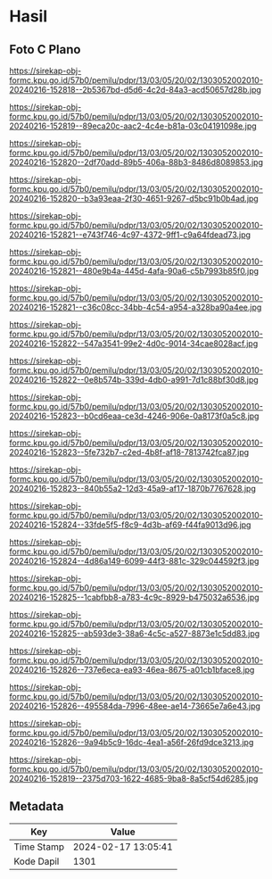 # Hasil

## Foto C Plano

https://sirekap-obj-formc.kpu.go.id/57b0/pemilu/pdpr/13/03/05/20/02/1303052002010-20240216-152818--2b5367bd-d5d6-4c2d-84a3-acd50657d28b.jpg

https://sirekap-obj-formc.kpu.go.id/57b0/pemilu/pdpr/13/03/05/20/02/1303052002010-20240216-152819--89eca20c-aac2-4c4e-b81a-03c04191098e.jpg

https://sirekap-obj-formc.kpu.go.id/57b0/pemilu/pdpr/13/03/05/20/02/1303052002010-20240216-152820--2df70add-89b5-406a-88b3-8486d8089853.jpg

https://sirekap-obj-formc.kpu.go.id/57b0/pemilu/pdpr/13/03/05/20/02/1303052002010-20240216-152820--b3a93eaa-2f30-4651-9267-d5bc91b0b4ad.jpg

https://sirekap-obj-formc.kpu.go.id/57b0/pemilu/pdpr/13/03/05/20/02/1303052002010-20240216-152821--e743f746-4c97-4372-9ff1-c9a64fdead73.jpg

https://sirekap-obj-formc.kpu.go.id/57b0/pemilu/pdpr/13/03/05/20/02/1303052002010-20240216-152821--480e9b4a-445d-4afa-90a6-c5b7993b85f0.jpg

https://sirekap-obj-formc.kpu.go.id/57b0/pemilu/pdpr/13/03/05/20/02/1303052002010-20240216-152821--c36c08cc-34bb-4c54-a954-a328ba90a4ee.jpg

https://sirekap-obj-formc.kpu.go.id/57b0/pemilu/pdpr/13/03/05/20/02/1303052002010-20240216-152822--547a3541-99e2-4d0c-9014-34cae8028acf.jpg

https://sirekap-obj-formc.kpu.go.id/57b0/pemilu/pdpr/13/03/05/20/02/1303052002010-20240216-152822--0e8b574b-339d-4db0-a991-7d1c88bf30d8.jpg

https://sirekap-obj-formc.kpu.go.id/57b0/pemilu/pdpr/13/03/05/20/02/1303052002010-20240216-152823--b0cd6eaa-ce3d-4246-906e-0a8173f0a5c8.jpg

https://sirekap-obj-formc.kpu.go.id/57b0/pemilu/pdpr/13/03/05/20/02/1303052002010-20240216-152823--5fe732b7-c2ed-4b8f-af18-7813742fca87.jpg

https://sirekap-obj-formc.kpu.go.id/57b0/pemilu/pdpr/13/03/05/20/02/1303052002010-20240216-152823--840b55a2-12d3-45a9-af17-1870b7767628.jpg

https://sirekap-obj-formc.kpu.go.id/57b0/pemilu/pdpr/13/03/05/20/02/1303052002010-20240216-152824--33fde5f5-f8c9-4d3b-af69-f44fa9013d96.jpg

https://sirekap-obj-formc.kpu.go.id/57b0/pemilu/pdpr/13/03/05/20/02/1303052002010-20240216-152824--4d86a149-6099-44f3-881c-329c044592f3.jpg

https://sirekap-obj-formc.kpu.go.id/57b0/pemilu/pdpr/13/03/05/20/02/1303052002010-20240216-152825--1cabfbb8-a783-4c9c-8929-b475032a6536.jpg

https://sirekap-obj-formc.kpu.go.id/57b0/pemilu/pdpr/13/03/05/20/02/1303052002010-20240216-152825--ab593de3-38a6-4c5c-a527-8873e1c5dd83.jpg

https://sirekap-obj-formc.kpu.go.id/57b0/pemilu/pdpr/13/03/05/20/02/1303052002010-20240216-152826--737e6eca-ea93-46ea-8675-a01cb1bface8.jpg

https://sirekap-obj-formc.kpu.go.id/57b0/pemilu/pdpr/13/03/05/20/02/1303052002010-20240216-152826--495584da-7996-48ee-ae14-73665e7a6e43.jpg

https://sirekap-obj-formc.kpu.go.id/57b0/pemilu/pdpr/13/03/05/20/02/1303052002010-20240216-152826--9a94b5c9-16dc-4ea1-a56f-26fd9dce3213.jpg

https://sirekap-obj-formc.kpu.go.id/57b0/pemilu/pdpr/13/03/05/20/02/1303052002010-20240216-152819--2375d703-1622-4685-9ba8-8a5cf54d6285.jpg


## Metadata

| Key        | Value               |
| ---------- | ------------------- |
| Time Stamp | 2024-02-17 13:05:41 |
| Kode Dapil | 1301                |



